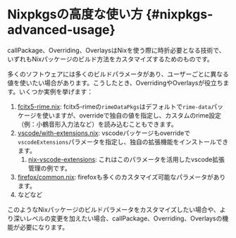 # Nixpkgsの高度な使い方 {#nixpkgs-advanced-usage}

callPackage、Overriding、OverlaysはNixを使う際に時折必要となる技術で、いずれもNixパッケージのビルド方法をカスタマイズするためのものです。

多くのソフトウェアには多くのビルドパラメータがあり、ユーザーごとに異なる値を使いたい場合があります。こうしたとき、OverridingやOverlaysが役立ちます。いくつか実例を挙げます：

1. [fcitx5-rime.nix](https://github.com/NixOS/nixpkgs/blob/e4246ae1e7f78b7087dce9c9da10d28d3725025f/pkgs/tools/inputmethods/fcitx5/fcitx5-rime.nix):
   fcitx5-rimeの`rimeDataPkgs`はデフォルトで`rime-data`パッケージを使いますが、overrideで独自の値を指定し、カスタムのrime設定（例：小鶴音形入力法など）を読み込むこともできます。
2. [vscode/with-extensions.nix](https://github.com/NixOS/nixpkgs/blob/nixos-23.05/pkgs/applications/editors/vscode/with-extensions.nix):
   vscodeパッケージもoverrideで`vscodeExtensions`パラメータを指定し、独自の拡張機能をインストールできます。
   1. [nix-vscode-extensions](https://github.com/nix-community/nix-vscode-extensions):
      これはこのパラメータを活用したvscode拡張管理の例です。
3. [firefox/common.nix](https://github.com/NixOS/nixpkgs/blob/416ffcd08f1f16211130cd9571f74322e98ecef6/pkgs/applications/networking/browsers/firefox/common.nix):
   firefoxも多くのカスタマイズ可能なパラメータがあります。
4. などなど

このようなNixパッケージのビルドパラメータをカスタマイズしたい場合や、より深いレベルの変更を加えたい場合、callPackage、Overriding、Overlaysの機能が必要になります。
